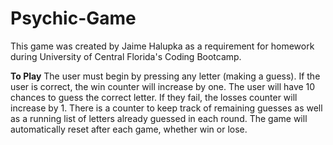 # Psychic-Game

This game was created by Jaime Halupka as a requirement for homework during University of Central Florida's Coding
Bootcamp. 

**To Play**
The user must begin by pressing any letter (making a guess). If the user is correct, the win counter will increase by one. The user will have 10 chances to guess the correct letter. If they fail, the losses counter will increase by 1. There is a counter to keep track of remaining guesses as well as a running list of letters already guessed in each round. The game will automatically reset after each game, whether win or lose. 